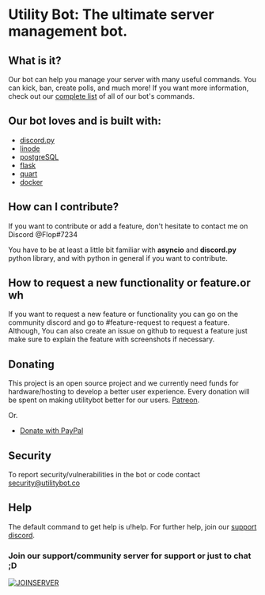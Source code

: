 # Utility Bot: The ultimate server management bot.


## What is it?
Our bot can help you manage your server with many useful commands. You can kick, ban, create polls, and much more! If you want more information, check out our [complete list](utilitybot.co/commands) of all of our bot's commands.

## Our bot loves and is built with:

- [discord.py](https://github.com/Rapptz/discord.py)
- [linode](https://www.linode.com/) 
- [postgreSQL](https://www.postgresql.org/)
- [flask](https://github.com/pallets/flask)
- [quart](https://github.com/pgjones/quart)
- [docker](https://www.docker.com/)

## How can I contribute?

If you want to contribute or add a feature, don't hesitate to contact me on Discord @Flop#7234

You have to be at least a little bit familiar with **asyncio** and **discord.py** python library, 
and with python in general if you want to contribute.

## How to request a new functionality or feature.or wh
If you want to request a new feature or functionality you can go on the community discord and go to #feature-request to request a feature.
Although, You can also create an issue on github to request a feature just make sure to explain the feature with screenshots if necessary.

## Donating
This project is an open source project and we currently need funds for hardware/hosting 
to develop a better user experience. Every donation will be spent on making utilitybot better for our users.
[Patreon](https://www.patreon.com).

Or.

- [Donate with PayPal](https://www.paypal.com)

## Security 
To report security/vulnerabilities in the bot or code contact security@utilitybot.co

## Help
The default command to get help is u!help. 
For further help, join our [support discord]().

### Join our support/community server for support or just to chat ;D
[![JOINSERVER](https://discord.com/api/guilds/742193197673087027/widget.png?style=banner4)](https://discord.gg/BBQc6X)

